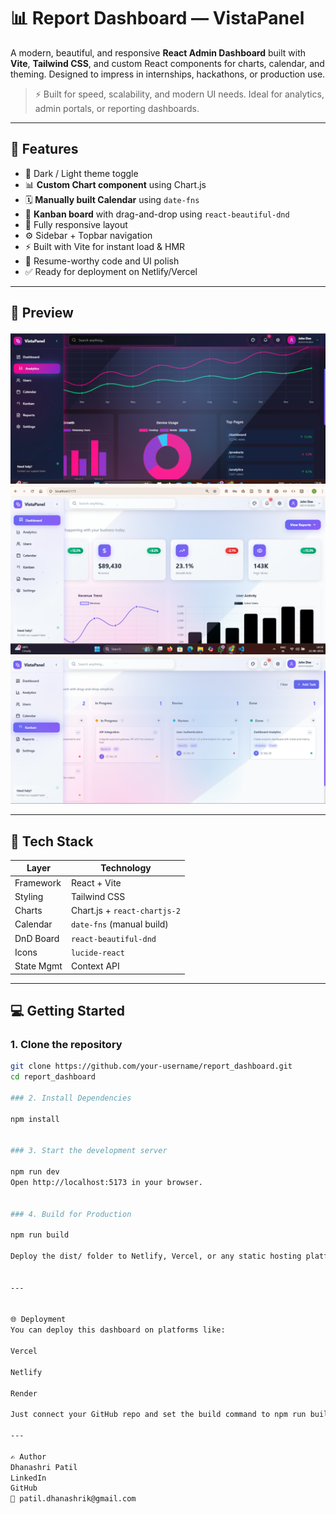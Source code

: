 # 📊 Report Dashboard — VistaPanel

A modern, beautiful, and responsive **React Admin Dashboard** built with **Vite**, **Tailwind CSS**, and custom React components for charts, calendar, and theming. Designed to impress in internships, hackathons, or production use.

> ⚡ Built for speed, scalability, and modern UI needs. Ideal for analytics, admin portals, or reporting dashboards.

---

## 🚀 Features

- 🌙 Dark / Light theme toggle  
- 📊 **Custom Chart component** using Chart.js  
- 🗓️ **Manually built Calendar** using `date-fns`  
- 📌 **Kanban board** with drag-and-drop using `react-beautiful-dnd`  
- 🧩 Fully responsive layout  
- ⚙️ Sidebar + Topbar navigation  
- ⚡ Built with Vite for instant load & HMR  
- 🎯 Resume-worthy code and UI polish  
- ✅ Ready for deployment on Netlify/Vercel  

---

## 📸 Preview

<img src="images/dashboard-preview1.png" alt="Dashboard Preview 1" width="700"/>
<br/>
<img src="images/dashboard-preview2.png" alt="Dashboard Preview 2" width="700"/>
<br/>
<img src="images/dashboard-preview3.png" alt="Dashboard Preview 3" width="700"/>

---

## 🧱 Tech Stack

| Layer       | Technology                  |
|-------------|------------------------------|
| Framework   | React + Vite                 |
| Styling     | Tailwind CSS                 |
| Charts      | Chart.js + `react-chartjs-2` |
| Calendar    | `date-fns` (manual build)    |
| DnD Board   | `react-beautiful-dnd`        |
| Icons       | `lucide-react`               |
| State Mgmt  | Context API                  |

---

## 💻 Getting Started

### 1. Clone the repository

```bash
git clone https://github.com/your-username/report_dashboard.git
cd report_dashboard

### 2. Install Dependencies

npm install


### 3. Start the development server

npm run dev
Open http://localhost:5173 in your browser.


### 4. Build for Production

npm run build

Deploy the dist/ folder to Netlify, Vercel, or any static hosting platform.


---


🌐 Deployment
You can deploy this dashboard on platforms like:

Vercel

Netlify

Render

Just connect your GitHub repo and set the build command to npm run build and output folder to dist.

---

✍️ Author
Dhanashri Patil
LinkedIn
GitHub
📧 patil.dhanashrik@gmail.com

